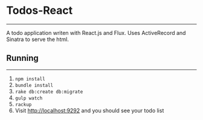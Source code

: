 # Todos-React
------------------

A todo application writen with React.js and Flux. Uses ActiveRecord and Sinatra to serve the html.

## Running
----------
1. `npm install`
2. `bundle install`
3. `rake db:create db:migrate`
4. `gulp watch`
5. `rackup`
6. Visit [http://localhost:9292](http://localhost:9292) and you should see your todo list
